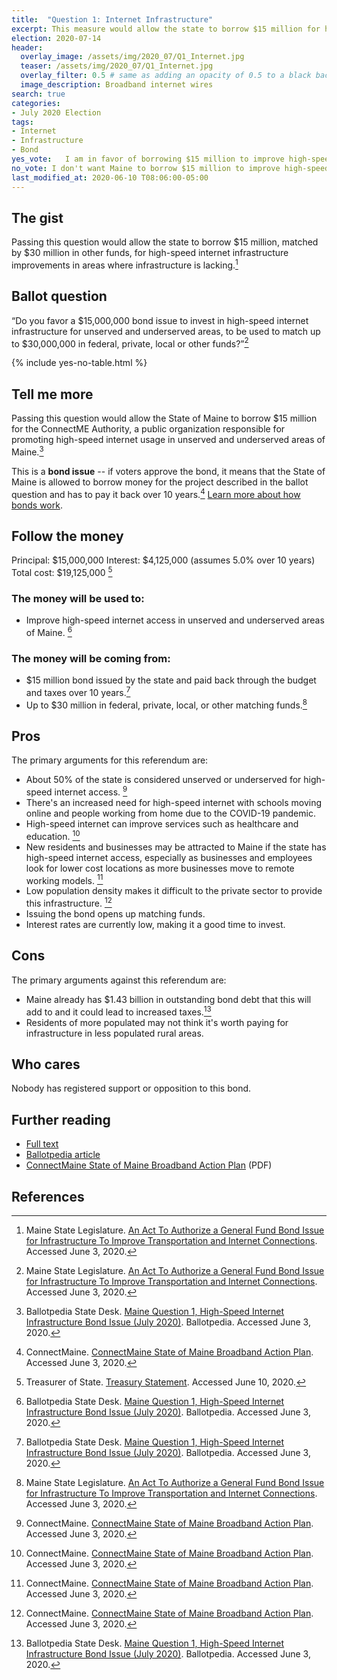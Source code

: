 ```yaml
---
title:  "Question 1: Internet Infrastructure"
excerpt: This measure would allow the state to borrow $15 million for high-speed internet infrastructure improvements.
election: 2020-07-14
header:
  overlay_image: /assets/img/2020_07/Q1_Internet.jpg
  teaser: /assets/img/2020_07/Q1_Internet.jpg
  overlay_filter: 0.5 # same as adding an opacity of 0.5 to a black background
  image_description: Broadband internet wires
search: true
categories:
- July 2020 Election
tags:
- Internet
- Infrastructure
- Bond
yes_vote:   I am in favor of borrowing $15 million to improve high-speed internet infrastructure.
no_vote: I don't want Maine to borrow $15 million to improve high-speed internet infrastructure.
last_modified_at: 2020-06-10 T08:06:00-05:00
---
```


## The gist
Passing this question would allow the state to borrow $15 million, matched by $30 million in other funds, for high-speed internet infrastructure improvements in areas where infrastructure is lacking.[^1]

## Ballot question
“Do you favor a $15,000,000 bond issue to invest in high-speed internet infrastructure for unserved and underserved areas, to be used to match up to $30,000,000 in federal, private, local or other funds?”[^1]

{% include yes-no-table.html %}


## Tell me more
Passing this question would allow the State of Maine to borrow $15 million for the ConnectME Authority, a public organization responsible for promoting high-speed internet usage in unserved and underserved areas of Maine.[^2]

This is a **bond issue** -- if voters approve the bond, it means that the State of Maine is allowed to borrow money for the project described in the ballot question and has to pay it back over 10 years.[^3] [Learn more about how bonds work](/bonds).

## Follow the money
Principal: $15,000,000
Interest: $4,125,000 (assumes 5.0% over 10 years)
Total cost: $19,125,000 [^4]

### The money will be used to:
* Improve high-speed internet access in unserved and underserved areas of Maine. [^2]

### The money will be coming from:
* $15 million bond issued by the state and paid back through the budget and taxes over 10 years.[^2]
* Up to $30 million in federal, private, local, or other matching funds.[^1]

## Pros
The primary arguments for this referendum are:

* About 50% of the state is considered unserved or underserved for high-speed internet access. [^3]
* There's an increased need for high-speed internet with schools moving online and people working from home due to the COVID-19 pandemic.
* High-speed internet can improve services such as healthcare and education. [^3]
* New residents and businesses may be attracted to Maine if the state has high-speed internet access, especially as businesses and employees look for lower cost locations as more businesses move to remote working models. [^3]
* Low population density makes it difficult to the private sector to provide this infrastructure. [^3]
* Issuing the bond opens up matching funds.
* Interest rates are currently low, making it a good time to invest.

## Cons
The primary arguments against this referendum are:
* Maine already has $1.43 billion in outstanding bond debt that this will add to and it could lead to increased taxes.[^2]
* Residents of more populated may not think it's worth paying for infrastructure in less populated rural areas.

## Who cares
Nobody has registered support or opposition to this bond.

## Further reading
- [Full text](https://legislature.maine.gov/legis/bills/bills_129th/chapters/PUBLIC673.asp)
- [Ballotpedia article](https://ballotpedia.org/Maine_Question_1,_High-Speed_Internet_Infrastructure_Bond_Issue_(July_2020))
- [ConnectMaine State of Maine Broadband Action Plan](https://www.maine.gov/connectme/sites/maine.gov.connectme/files/inline-files/State%20of%20Maine%20-%20Statewide%20Broadband%20Action%20Plan%202020_1.pdf) (PDF)

## References
[^1]: Maine State Legislature. [An Act To Authorize a General Fund Bond Issue for Infrastructure To Improve Transportation and Internet Connections](https://legislature.maine.gov/legis/bills/bills_129th/chapters/PUBLIC673.asp). Accessed June 3, 2020.

[^2]: Ballotpedia State Desk. [Maine Question 1, High-Speed Internet Infrastructure Bond Issue (July 2020)](https://ballotpedia.org/Maine_Question_1,_High-Speed_Internet_Infrastructure_Bond_Issue_(July_2020)). Ballotpedia. Accessed June 3, 2020.

[^3]: ConnectMaine. [ConnectMaine State of Maine Broadband Action Plan](https://www.maine.gov/connectme/sites/maine.gov.connectme/files/inline-files/State%20of%20Maine%20-%20Statewide%20Broadband%20Action%20Plan%202020_1.pdf). Accessed June 3, 2020.

[^4]: Treasurer of State. [Treasury Statement](https://www.maine.gov/sos/cec/elec/upcoming/pdf/treasstatement2020.pdf). Accessed June 10, 2020.
